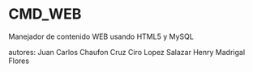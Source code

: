 CMD_WEB
=======

Manejador de contenido WEB
usando HTML5 y MySQL

autores:
Juan Carlos Chaufon Cruz
Ciro Lopez Salazar
Henry Madrigal Flores

